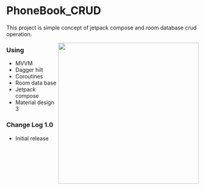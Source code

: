 # PhoneBook_CRUD
This project is simple concept of jetpack compose and room database crud operation.

<img src="https://github.com/KishanViramgama/PhoneBook_CRUD/blob/main/PhoneBook.gif" height="368px" align="right" style="max-width:100%;"></ima>

<h3>Using</h3>
<ul>
  <li>MVVM</li>
  <li>Dagger hilt</li>
  <li>Coroutines</li>
  <li>Room data base</li>
  <li>Jetpack compose</li>
  <li>Material design 3</li>
</ul>

<h3>Change Log 1.0</h3>
<ul>
  <li>Initial release</li>
</ul>
